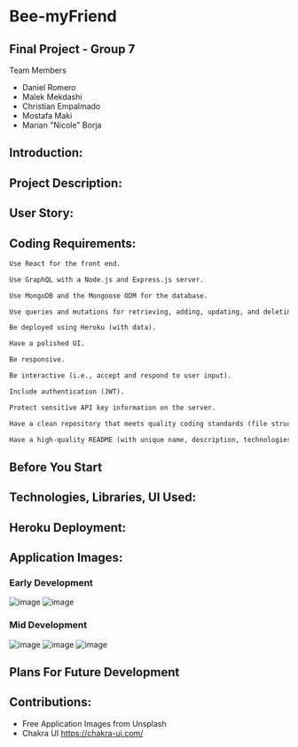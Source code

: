 # Bee-myFriend 

## Final Project - Group 7
Team Members
- Daniel Romero
- Malek Mekdashi
- Christian Empalmado
- Mostafa Maki
- Marian "Nicole" Borja 

## Introduction: 

## Project Description:

## User Story:

## Coding Requirements: 

```md
Use React for the front end.

Use GraphQL with a Node.js and Express.js server.

Use MongoDB and the Mongoose ODM for the database.

Use queries and mutations for retrieving, adding, updating, and deleting data.

Be deployed using Heroku (with data).

Have a polished UI.

Be responsive.

Be interactive (i.e., accept and respond to user input).

Include authentication (JWT).

Protect sensitive API key information on the server.

Have a clean repository that meets quality coding standards (file structure, naming conventions, best practices for class and id naming conventions, indentation, high-quality comments, etc.).

Have a high-quality README (with unique name, description, technologies used, screenshot, and link to deployed application).
```
## Before You Start

## Technologies, Libraries, UI Used:

## Heroku Deployment: 

## Application Images:
### Early Development
![image](https://user-images.githubusercontent.com/108310424/207504796-8fcdca48-295b-48c2-b0e1-551cdc3e4f4a.png)
![image](https://user-images.githubusercontent.com/108310424/207504856-855916ae-e1a5-4f92-bf1e-fc0289cf2ed3.png)

### Mid Development 
![image](https://user-images.githubusercontent.com/108310424/207504999-67d812b1-8051-4e16-8497-7b24d27cfd90.png)
![image](https://user-images.githubusercontent.com/108310424/207505146-af2aa7a2-8840-4707-9459-e779b15801f8.png)
![image](https://user-images.githubusercontent.com/108310424/207505168-60a4785a-ddc6-4d30-b1b2-b081a8a74b9b.png)


## Plans For Future Development

## Contributions:
- Free Application Images from Unsplash 
- Chakra UI https://chakra-ui.com/

